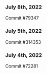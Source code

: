 ### July 8th, 2022

Commit #79347

### July 5th, 2022

Commit #314353


### July 4th, 2022

Commit #72281
